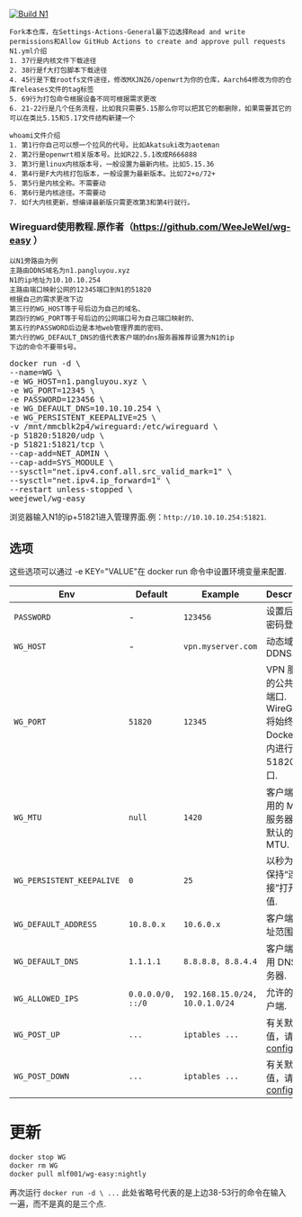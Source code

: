 [![Build N1](https://github.com/suhaoGe/N1_Pack/actions/workflows/N1.yml/badge.svg)](https://github.com/MXJNZ6/Flippy-D/actions/workflows/N1.yml)
```
Fork本仓库，在Settings-Actions-General最下边选择Read and write permissions和Allow GitHub Actions to create and approve pull requests
N1.yml介绍
1. 37行是内核文件下载途径
2. 38行是f大打包脚本下载途径
4. 45行是下载rootfs文件途径，修改MXJNZ6/openwrt为你的仓库，Aarch64修改为你的仓库releases文件的tag标签
5. 69行为打包命令根据设备不同可根据需求更改
6. 21-22行是几个任务流程，比如我只需要5.15那么你可以把其它的都删除，如果需要其它的可以在类比5.15和5.17文件结构新建一个
```
```
whoami文件介绍
1. 第1行你自己可以想一个拉风的代号。比如Akatsuki改为aoteman
2. 第2行是openwrt相关版本号。比如R22.5.1改成R666888
3. 第3行是linux内核版本号，一般设置为最新内核。比如5.15.36
4. 第4行是F大内核打包版本，一般设置为最新版本。比如72+o/72+
5. 第5行是内核全称。不需要动
6. 第6行是内核途径。不需要动
7. 如f大内核更新，想编译最新版只需更改第3和第4行就行。
```
### Wireguard使用教程.原作者（https://github.com/WeeJeWel/wg-easy ）
```
以N1旁路由为例
主路由DDNS域名为n1.pangluyou.xyz
N1的ip地址为10.10.10.254
主路由端口映射公网的12345端口到N1的51820
根据自己的需求更改下边
第三行的WG_HOST等于号后边为自己的域名、
第四行的WG_PORT等于号后边的公网端口号为自己端口映射的、
第五行的PASSWORD后边是本地web管理界面的密码、
第六行的WG_DEFAULT_DNS的值代表客户端的dns服务器推荐设置为N1的ip
下边的命令不要带$号。
```

<pre>
docker run -d \
--name=WG \
-e WG_HOST=n1.pangluyou.xyz \
-e WG_PORT=12345 \
-e PASSWORD=123456 \
-e WG_DEFAULT_DNS=10.10.10.254 \
-e WG_PERSISTENT_KEEPALIVE=25 \
-v /mnt/mmcblk2p4/wireguard:/etc/wireguard \
-p 51820:51820/udp \
-p 51821:51821/tcp \
--cap-add=NET_ADMIN \
--cap-add=SYS_MODULE \
--sysctl="net.ipv4.conf.all.src_valid_mark=1" \
--sysctl="net.ipv4.ip_forward=1" \
--restart unless-stopped \
weejewel/wg-easy
</pre>

浏览器输入N1的ip+51821进入管理界面.例：`http://10.10.10.254:51821`.

## 选项

这些选项可以通过 -e KEY="VALUE"在 docker run 命令中设置环境变量来配置.

| Env | Default | Example | Description |
| - | - | - | - |
| `PASSWORD` | - | `123456` | 设置后需要密码登录. |
| `WG_HOST` | - | `vpn.myserver.com` | 动态域名DDNS. |
| `WG_PORT` | `51820` | `12345` | VPN 服务器的公共UDP端口. WireGuard 将始终在 Docker 容器内进行侦听 51820 端口. |
| `WG_MTU` | `null` | `1420` | 客户端将使用的 MTU .服务器使用默认的 WG MTU. |
| `WG_PERSISTENT_KEEPALIVE` | `0` | `25` | 以秒为单位保持“连接”打开的值. |
| `WG_DEFAULT_ADDRESS` | `10.8.0.x` | `10.6.0.x` | 客户端 IP 地址范围. |
| `WG_DEFAULT_DNS` | `1.1.1.1` | `8.8.8.8, 8.8.4.4` | 客户端将使用 DNS 服务器. |
| `WG_ALLOWED_IPS` | `0.0.0.0/0, ::/0` | `192.168.15.0/24, 10.0.1.0/24` | 允许的 IP 客户端. |
| `WG_POST_UP` | `...` | `iptables ...` | 有关默认值，请参见 [config.js](https://github.com/WeeJeWel/wg-easy/blob/master/src/config.js#L19) . |
| `WG_POST_DOWN` | `...` | `iptables ...` | 有关默认值，请参见 [config.js](https://github.com/WeeJeWel/wg-easy/blob/master/src/config.js#L26) . |

# 更新

```bash
docker stop WG
docker rm WG
docker pull mlf001/wg-easy:nightly
```

再次运行 `docker run -d \ ...` 此处省略号代表的是上边38-53行的命令在输入一遍，而不是真的是三个点.
